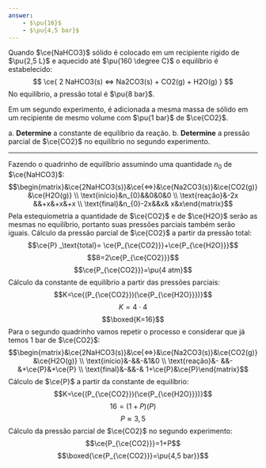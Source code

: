 ```yaml
---
answer:
    - $\pu{16}$
    - $\pu{4,5 bar}$
---
```



Quando $\ce{NaHCO3}$ sólido é colocado em um recipiente rígido de $\pu{2,5 L}$ e aquecido até $\pu{160 \degree C}$ o equilíbrio é estabelecido:
$$
    \ce{ 2 NaHCO3(s) <=> Na2CO3(s) + CO2(g) + H2O(g) }
$$
No equilíbrio, a pressão total é $\pu{8 bar}$. 

Em um segundo experimento, é adicionada a mesma massa de sólido em um recipiente de mesmo volume com $\pu{1 bar}$ de $\ce{CO2}$. 

a. **Determine** a constante de equilíbrio da reação.
b. **Determine** a pressão parcial de $\ce{CO2}$ no equilíbrio no segundo experimento.

---

Fazendo o quadrinho de equilíbrio assumindo uma quantidade $n_{0}$ de $\ce{NaHCO3}$:
$$\begin{matrix}&\ce{2NaHCO3(s)}&\ce{<=>}&\ce{Na2CO3(s)}&\ce{CO2(g)}&\ce{H2O(g)} \\ \text{início}&n_{0}&&0&0&0 \\ \text{reação}&-2x &&+x&+x&+x  \\ \text{final}&n_{0}-2x&&x& x&x\end{matrix}$$
Pela estequiometria a quantidade de $\ce{CO2}$ e de $\ce{H2O}$ serão as mesmas no equilíbrio, portanto suas pressões parciais também serão iguais.
Cálculo da pressão parcial de $\ce{CO2}$ a partir da pressão total:
$$\ce{P} _\text{total}= \ce{P_{\ce{CO2}}}+\ce{P_{\ce{H2O}}}$$
$$8=2\ce{P_{\ce{CO2}}}$$
$$\ce{P_{\ce{CO2}}}=\pu{4 atm}$$
Cálculo da constante de equilíbrio a partir das pressões parciais:
$$K=\ce{(P_{\ce{CO2}})(\ce{P_{\ce{H2O}}})}$$
$$K=4\cdot4$$
$$\boxed{K=16}$$
Para o segundo quadrinho vamos repetir o processo e considerar que já temos 1 bar de $\ce{CO2}$:
$$\begin{matrix}&\ce{2NaHCO3(s)}&\ce{<=>}&\ce{Na2CO3(s)}&\ce{CO2(g)}&\ce{H2O(g)} \\ \text{início}&-&&-&1&0 \\ \text{reação}&- &&-&+\ce{P}&+\ce{P}  \\ \text{final}&-&&-& 1+\ce{P}&\ce{P}\end{matrix}$$
Cálculo de $\ce{P}$ a partir da constante de equilíbrio:
$$K=\ce{(P_{\ce{CO2}})(\ce{P_{\ce{H2O}}})}$$
$$16=(1+P)(P)$$
$$P\approx3,5$$
Cálculo da pressão parcial de $\ce{CO2}$ no segundo experimento:
$$\ce{P_{\ce{CO2}}}=1+P$$
$$\boxed{\ce{P_{\ce{CO2}}}=\pu{4,5 bar}}$$

